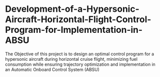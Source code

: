# Development-of-a-Hypersonic-Aircraft-Horizontal-Flight-Control-Program-for-Implementation-in-ABSU
The Objective of this project is to design an optimal control program for a hypersonic aircraft during horizontal cruise flight, minimizing fuel consumption while ensuring trajectory optimization and implementation in an Automatic Onboard Control System (ABSU)
